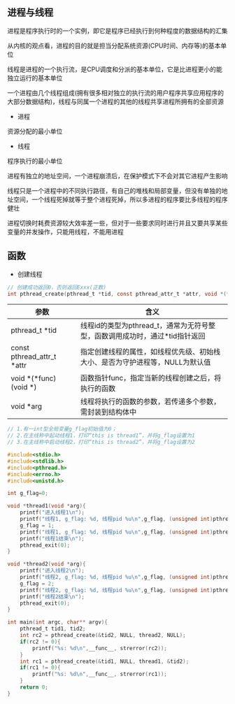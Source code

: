 <!--
 * @Description: 
 * @Version: 1.0
 * @Author: DaLao
 * @Email: dalao_li@163.com
 * @Date: 2021-11-13 17:31:05
 * @LastEditors: DaLao
 * @LastEditTime: 2022-02-18 00:37:10
-->

## 进程与线程

进程是程序执行时的一个实例，即它是程序已经执行到何种程度的数据结构的汇集

从内核的观点看，进程的目的就是担当分配系统资源(CPU时间、内存等)的基本单位

线程是进程的一个执行流，是CPU调度和分派的基本单位，它是比进程更小的能独立运行的基本单位

一个进程由几个线程组成(拥有很多相对独立的执行流的用户程序共享应用程序的大部分数据结构)，线程与同属一个进程的其他的线程共享进程所拥有的全部资源

- 进程

资源分配的最小单位

- 线程

程序执行的最小单位

进程有独立的地址空间，一个进程崩溃后，在保护模式下不会对其它进程产生影响

线程只是一个进程中的不同执行路径，有自己的堆栈和局部变量，但没有单独的地址空间，一个线程死掉就等于整个进程死掉，所以多进程的程序要比多线程的程序健壮

进程切换时耗费资源较大效率差一些，但对于一些要求同时进行并且又要共享某些变量的并发操作，只能用线程，不能用进程

## 函数

- 创建线程

```c
// 创建成功返回0，否则返回Exxx(正数)
int pthread_create(pthread_t *tid, const pthread_attr_t *attr, void *(*func) (void *), void *arg);
```
| 参数                       | 含义                                                                         |
| -------------------------- | ---------------------------------------------------------------------------- |
| pthread_t \*tid            | 线程id的类型为pthread_t，通常为无符号整型，函数调用成功时，通过*tid指针返回  |
| const pthread_attr_t *attr | 指定创建线程的属性，如线程优先级、初始栈大小、是否为守护进程等，NULL为默认值 |
| void *(*func) (void *)     | 函数指针func，指定当新的线程创建之后，将执行的函数                           |
| void *arg                  | 线程将执行的函数的参数，若传递多个参数，需封装到结构体中                     |


```c
// 1.有一int型全局变量g_flag初始值为0；
// 2.在主线称中起动线程1，打印“this is thread1”，并将g_flag设置为1
// 3.在主线称中启动线程2，打印“this is thread2”，并将g_flag设置为2

#include<stdio.h>
#include<stdlib.h>
#include<pthread.h>
#include<errno.h>
#include<unistd.h>

int g_flag=0;

void *thread1(void *arg){
    printf("进入线程1\n");
    printf("线程1, g_flag: %d, 线程pid %u\n",g_flag, (unsigned int)pthread_self());
    g_flag = 1;
    printf("线程1, g_flag: %d, 线程pid %u\n",g_flag, (unsigned int)pthread_self());
    printf("线程1结束\n");
    pthread_exit(0);
}

void *thread2(void *arg){
    printf("进入线程2\n");
    printf("线程2, g_flag: %d, 线程pid %u\n",g_flag, (unsigned int)pthread_self());
    g_flag = 2;
    printf("线程2, g_flag: %d, 线程pid %u\n",g_flag, (unsigned int)pthread_self());
    printf("线程2结束\n");
    pthread_exit(0);
}

int main(int argc, char** argv){
    pthread_t tid1, tid2;
    int rc2 = pthread_create(&tid2, NULL, thread2, NULL);
    if(rc2 != 0){
        printf("%s: %d\n",__func__, strerror(rc2));
    }
    int rc1 = pthread_create(&tid1, NULL, thread1, &tid2);
    if(rc1 != 0){
        printf("%s: %d\n",__func__, strerror(rc1));
    }
    return 0;
}
```